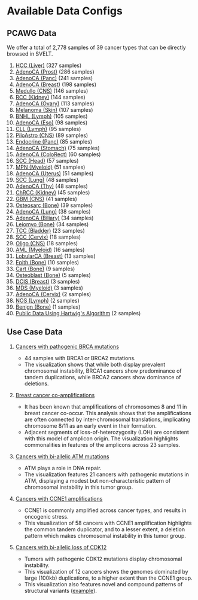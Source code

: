 # Available Data Configs

## PCAWG Data

We offer a total of 2,778 samples of 39 cancer types that can be directly browsed in SVELT.

1. [HCC (Liver)](https://sehilyi.github.io/goscan/?showSamples=true&external=https://somatic-browser-test.s3.amazonaws.com/PCAWG/Liver-HCC/configs/Liver-HCC.all.config.json) (327 samples)
1. [AdenoCA (Prost)](https://sehilyi.github.io/goscan/?showSamples=true&external=https://somatic-browser-test.s3.amazonaws.com/PCAWG/Prost-AdenoCA/configs/Prost-AdenoCA.all.config.json) (286 samples)
1. [AdenoCA (Panc)](https://sehilyi.github.io/goscan/?showSamples=true&external=https://somatic-browser-test.s3.amazonaws.com/PCAWG/Panc-AdenoCA/configs/Panc-AdenoCA.all.config.json) (241 samples)
1. [AdenoCA (Breast)](https://sehilyi.github.io/goscan/?showSamples=true&external=https://somatic-browser-test.s3.amazonaws.com/PCAWG/Breast-AdenoCA/configs/Breast-AdenoCA.all.config.json) (198 samples)
1. [Medullo (CNS)](https://sehilyi.github.io/goscan/?showSamples=true&external=https://somatic-browser-test.s3.amazonaws.com/PCAWG/CNS-Medullo/configs/CNS-Medullo.all.config.json) (146 samples)
1. [RCC (Kidney)](https://sehilyi.github.io/goscan/?showSamples=true&external=https://somatic-browser-test.s3.amazonaws.com/PCAWG/Kidney-RCC/configs/Kidney-RCC.all.config.json) (144 samples)
1. [AdenoCA (Ovary)](https://sehilyi.github.io/goscan/?showSamples=true&external=https://somatic-browser-test.s3.amazonaws.com/PCAWG/Ovary-AdenoCA/configs/Ovary-AdenoCA.all.config.json) (113 samples)
1. [Melanoma (Skin)](https://sehilyi.github.io/goscan/?showSamples=true&external=https://somatic-browser-test.s3.amazonaws.com/PCAWG/Skin-Melanoma/configs/Skin-Melanoma.all.config.json) (107 samples)
1. [BNHL (Lymph)](https://sehilyi.github.io/goscan/?showSamples=true&external=https://somatic-browser-test.s3.amazonaws.com/PCAWG/Lymph-BNHL/configs/Lymph-BNHL.all.config.json) (105 samples)
1. [AdenoCA (Eso)](https://sehilyi.github.io/goscan/?showSamples=true&external=https://somatic-browser-test.s3.amazonaws.com/PCAWG/Eso-AdenoCA/configs/Eso-AdenoCA.all.config.json) (98 samples)
1. [CLL (Lymph)](https://sehilyi.github.io/goscan/?showSamples=true&external=https://somatic-browser-test.s3.amazonaws.com/PCAWG/Lymph-CLL/configs/Lymph-CLL.all.config.json) (95 samples)
1. [PiloAstro (CNS)](https://sehilyi.github.io/goscan/?showSamples=true&external=https://somatic-browser-test.s3.amazonaws.com/PCAWG/CNS-PiloAstro/configs/CNS-PiloAstro.all.config.json) (89 samples)
1. [Endocrine (Panc)](https://sehilyi.github.io/goscan/?showSamples=true&external=https://somatic-browser-test.s3.amazonaws.com/PCAWG/Panc-Endocrine/configs/Panc-Endocrine.all.config.json) (85 samples)
1. [AdenoCA (Stomach)](https://sehilyi.github.io/goscan/?showSamples=true&external=https://somatic-browser-test.s3.amazonaws.com/PCAWG/Stomach-AdenoCA/configs/Stomach-AdenoCA.all.config.json) (75 samples)
1. [AdenoCA (ColoRect)](https://sehilyi.github.io/goscan/?showSamples=true&external=https://somatic-browser-test.s3.amazonaws.com/PCAWG/ColoRect-AdenoCA/configs/ColoRect-AdenoCA.all.config.json) (60 samples)
1. [SCC (Head)](https://sehilyi.github.io/goscan/?showSamples=true&external=https://somatic-browser-test.s3.amazonaws.com/PCAWG/Head-SCC/configs/Head-SCC.all.config.json) (57 samples)
1. [MPN (Myeloid)](https://sehilyi.github.io/goscan/?showSamples=true&external=https://somatic-browser-test.s3.amazonaws.com/PCAWG/Myeloid-MPN/configs/Myeloid-MPN.all.config.json) (51 samples)
1. [AdenoCA (Uterus)](https://sehilyi.github.io/goscan/?showSamples=true&external=https://somatic-browser-test.s3.amazonaws.com/PCAWG/Uterus-AdenoCA/configs/Uterus-AdenoCA.all.config.json) (51 samples)
1. [SCC (Lung)](https://sehilyi.github.io/goscan/?showSamples=true&external=https://somatic-browser-test.s3.amazonaws.com/PCAWG/Lung-SCC/configs/Lung-SCC.all.config.json) (48 samples)
1. [AdenoCA (Thy)](https://sehilyi.github.io/goscan/?showSamples=true&external=https://somatic-browser-test.s3.amazonaws.com/PCAWG/Thy-AdenoCA/configs/Thy-AdenoCA.all.config.json) (48 samples)
1. [ChRCC (Kidney)](https://sehilyi.github.io/goscan/?showSamples=true&external=https://somatic-browser-test.s3.amazonaws.com/PCAWG/Kidney-ChRCC/configs/Kidney-ChRCC.all.config.json) (45 samples)
1. [GBM (CNS)](https://sehilyi.github.io/goscan/?showSamples=true&external=https://somatic-browser-test.s3.amazonaws.com/PCAWG/CNS-GBM/configs/CNS-GBM.all.config.json) (41 samples)
1. [Osteosarc (Bone)](https://sehilyi.github.io/goscan/?showSamples=true&external=https://somatic-browser-test.s3.amazonaws.com/PCAWG/Bone-Osteosarc/configs/Bone-Osteosarc.all.config.json) (39 samples)
1. [AdenoCA (Lung)](https://sehilyi.github.io/goscan/?showSamples=true&external=https://somatic-browser-test.s3.amazonaws.com/PCAWG/Lung-AdenoCA/configs/Lung-AdenoCA.all.config.json) (38 samples)
1. [AdenoCA (Biliary)](https://sehilyi.github.io/goscan/?showSamples=true&external=https://somatic-browser-test.s3.amazonaws.com/PCAWG/Biliary-AdenoCA/configs/Biliary-AdenoCA.all.config.json) (34 samples)
1. [Leiomyo (Bone)](https://sehilyi.github.io/goscan/?showSamples=true&external=https://somatic-browser-test.s3.amazonaws.com/PCAWG/Bone-Leiomyo/configs/Bone-Leiomyo.all.config.json) (34 samples)
1. [TCC (Bladder)](https://sehilyi.github.io/goscan/?showSamples=true&external=https://somatic-browser-test.s3.amazonaws.com/PCAWG/Bladder-TCC/configs/Bladder-TCC.all.config.json) (23 samples)
1. [SCC (Cervix)](https://sehilyi.github.io/goscan/?showSamples=true&external=https://somatic-browser-test.s3.amazonaws.com/PCAWG/Cervix-SCC/configs/Cervix-SCC.all.config.json) (18 samples)
1. [Oligo (CNS)](https://sehilyi.github.io/goscan/?showSamples=true&external=https://somatic-browser-test.s3.amazonaws.com/PCAWG/CNS-Oligo/configs/CNS-Oligo.all.config.json) (18 samples)
1. [AML (Myeloid)](https://sehilyi.github.io/goscan/?showSamples=true&external=https://somatic-browser-test.s3.amazonaws.com/PCAWG/Myeloid-AML/configs/Myeloid-AML.all.config.json) (16 samples)
1. [LobularCA (Breast)](https://sehilyi.github.io/goscan/?showSamples=true&external=https://somatic-browser-test.s3.amazonaws.com/PCAWG/Breast-LobularCA/configs/Breast-LobularCA.all.config.json) (13 samples)
1. [Epith (Bone)](https://sehilyi.github.io/goscan/?showSamples=true&external=https://somatic-browser-test.s3.amazonaws.com/PCAWG/Bone-Epith/configs/Bone-Epith.all.config.json) (10 samples)
1. [Cart (Bone)](https://sehilyi.github.io/goscan/?showSamples=true&external=https://somatic-browser-test.s3.amazonaws.com/PCAWG/Bone-Cart/configs/Bone-Cart.all.config.json) (9 samples)
1. [Osteoblast (Bone)](https://sehilyi.github.io/goscan/?showSamples=true&external=https://somatic-browser-test.s3.amazonaws.com/PCAWG/Bone-Osteoblast/configs/Bone-Osteoblast.all.config.json) (5 samples)
1. [DCIS (Breast)](https://sehilyi.github.io/goscan/?showSamples=true&external=https://somatic-browser-test.s3.amazonaws.com/PCAWG/Breast-DCIS/configs/Breast-DCIS.all.config.json) (3 samples)
1. [MDS (Myeloid)](https://sehilyi.github.io/goscan/?showSamples=true&external=https://somatic-browser-test.s3.amazonaws.com/PCAWG/Myeloid-MDS/configs/Myeloid-MDS.all.config.json) (3 samples)
1. [AdenoCA (Cervix)](https://sehilyi.github.io/goscan/?showSamples=true&external=https://somatic-browser-test.s3.amazonaws.com/PCAWG/Cervix-AdenoCA/configs/Cervix-AdenoCA.all.config.json) (2 samples)
1. [NOS (Lymph)](https://sehilyi.github.io/goscan/?showSamples=true&external=https://somatic-browser-test.s3.amazonaws.com/PCAWG/Lymph-NOS/configs/Lymph-NOS.all.config.json) (2 samples)
1. [Benign (Bone)](https://sehilyi.github.io/goscan/?showSamples=true&external=https://somatic-browser-test.s3.amazonaws.com/PCAWG/Bone-Benign/configs/Bone-Benign.all.config.json) (1 samples)
1. [Public Data Using Hartwig's Algorithm](https://sehilyi.github.io/goscan/?demoIndex=1&domain=1-248956422&external=https://somatic-browser-test.s3.amazonaws.com/configs/cell.line.benchmark.json) (2 samples)


## Use Case Data

1. [Cancers with pathogenic BRCA mutations](https://sehilyi.github.io/goscan/?showSamples=true&external=https://somatic-browser-test.s3.amazonaws.com/pathogenicBrca/configs/pathogenicBrca.all.config.json)
    - 44 samples with BRCA1 or BRCA2 mutations.
    - The visualization shows that while both display prevalent chromosomal instability, BRCA1 cancers show predominance of tandem duplications, while BRCA2 cancers show dominance of deletions. 

1. [Breast cancer co-amplifications](https://sehilyi.github.io/goscan/?showSamples=true&external=https://somatic-browser-test.s3.amazonaws.com/coamps/configs/coamps.all.config.withnotes.json)
    - It has been known that amplifications of chromosomes 8 and 11 in breast cancer co-occur. This analysis shows that the amplifications are often connected by inter-chromosomal translations, implicating chromosome 8/11 as an early event in their formation.
    - Adjacent segments of loss-of-heterozygosity (LOH) are consistent with this model of amplicon origin. The visualization highlights commonalities in features of the amplicons across 23 samples.

1. [Cancers with bi-allelic ATM mutations](https://sehilyi.github.io/goscan/?showSamples=true&external=https://somatic-browser-test.s3.amazonaws.com/atm_bi/configs/atm_bi.all.config.json)
    - ATM plays a role in DNA repair.
    - The visualization features 21 cancers with pathogenic mutations in ATM, displaying a modest but non-characteristic pattern of chromosomal instability in this tumor group.

1. [Cancers with CCNE1 amplifications](https://sehilyi.github.io/goscan/?showSamples=true&external=https://somatic-browser-test.s3.amazonaws.com/ccne1_amp/configs/ccne1_amp.all.config.json)
    - CCNE1 is commonly amplified across cancer types, and results in oncogenic stress.
    - This visualization of 58 cancers with CCNE1 amplification highlights the common tandem duplicator, and to a lesser extent, a deletion pattern which makes chromosomal instability in this tumor group.

1. [Cancers with bi-allelic loss of CDK12](https://sehilyi.github.io/goscan/?showSamples=true&external=https://somatic-browser-test.s3.amazonaws.com/configs/allCDK12_fine.json)
    - Tumors with pathogenic CDK12 mutations display chromosomal instability.
    - This visualization of 12 cancers shows the genomes dominated by large (100kb) duplications, to a higher extent than the CCNE1 group. 
    - This visualization also features novel and compound patterns of structural variants ([example](https://sehilyi.github.io/goscan/?demoIndex=4&domain=597601479.8815027-616292105.2587856&external=https://somatic-browser-test.s3.amazonaws.com/cdk12_oncokb_sel/configs/cdk12_oncokb_sel.all.config.json)).
